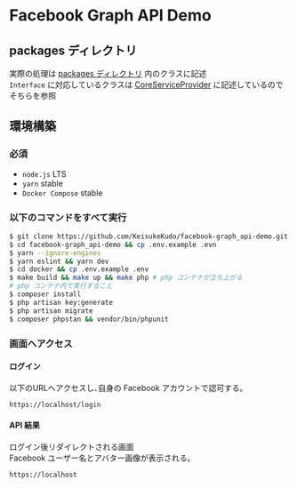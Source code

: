 # Facebook Graph API Demo

## packages ディレクトリ

実際の処理は [packages ディレクトリ](https://github.com/KeisukeKudo/facebook-graph_api-demo/tree/master/packages/Crypto) 内のクラスに記述  
`Interface` に対応しているクラスは [CoreServiceProvider](https://github.com/KeisukeKudo/facebook-graph_api-demo/blob/master/app/Providers/CoreServiceProvider.php) に記述しているのでそちらを参照  

## 環境構築

### 必須

- `node.js` LTS
- `yarn` stable
- `Docker Compose` stable

### 以下のコマンドをすべて実行  

```bash
$ git clone https://github.com/KeisukeKudo/facebook-graph_api-demo.git
$ cd facebook-graph_api-demo && cp .env.example .evn
$ yarn --ignore-engines
$ yarn eslint && yarn dev
$ cd docker && cp .env.example .env
$ make build && make up && make php # php コンテナが立ち上がる
# php コンテナ内で実行すること
$ composer install
$ php artisan key:generate
$ php artisan migrate
$ composer phpstan && vendor/bin/phpunit
```

### 画面へアクセス

#### ログイン

以下のURLへアクセスし､自身の Facebook アカウントで認可する｡  

`https://localhost/login`  

#### API 結果

ログイン後リダイレクトされる画面  
Facebook ユーザー名とアバター画像が表示される｡  

`https://localhost`  
